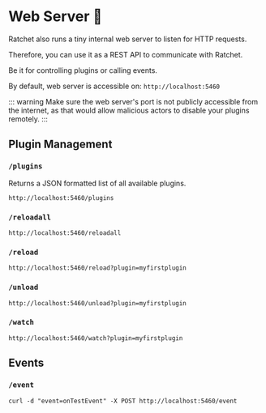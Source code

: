 # Web Server 📮

Ratchet also runs a tiny internal web server to listen for HTTP requests.

Therefore, you can use it as a REST API to communicate with Ratchet.

Be it for controlling plugins or calling events.

By default, web server is accessible on: `http://localhost:5460`

::: warning
Make sure the web server's port is not publicly accessible from the internet, as that would allow malicious actors to disable your plugins remotely.
:::

## Plugin Management

### `/plugins` <Badge type="tip" text="GET" /> <Badge type="info" text="API endpoint" />
Returns a JSON formatted list of all available plugins.

```
http://localhost:5460/plugins
```

### `/reloadall` <Badge type="tip" text="GET" /> <Badge type="info" text="API endpoint" />
```
http://localhost:5460/reloadall
```

### `/reload` <Badge type="tip" text="GET" /> <Badge type="info" text="API endpoint" />
```
http://localhost:5460/reload?plugin=myfirstplugin
```

### `/unload` <Badge type="tip" text="GET" /> <Badge type="info" text="API endpoint" />
```
http://localhost:5460/unload?plugin=myfirstplugin
```

### `/watch` <Badge type="tip" text="GET" /> <Badge type="info" text="API endpoint" />
```
http://localhost:5460/watch?plugin=myfirstplugin
```

## Events

### `/event` <Badge type="tip" text="POST" /> <Badge type="info" text="API endpoint" />
```
curl -d "event=onTestEvent" -X POST http://localhost:5460/event
```